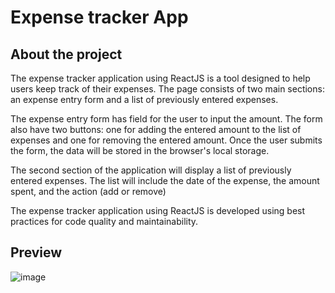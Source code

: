 # Expense tracker App
## About the project

The expense tracker application using ReactJS is a tool designed to help users keep track of their expenses. The page consists of two main sections: an expense entry form and a list of previously entered expenses.

The expense entry form has field for the user to input the amount. The form also have two buttons: one for adding the entered amount to the list of expenses and one for removing the entered amount. Once the user submits the form, the data will be stored in the browser's local storage.

The second section of the application will display a list of previously entered expenses. The list will include the date of the expense, the amount spent, and the action (add or remove)

The expense tracker application using ReactJS is developed using best practices for code quality and maintainability. 

## Preview

![image](https://user-images.githubusercontent.com/67649413/226474513-a446cd5f-629d-4db3-b40f-193de7fa5fa1.png)
